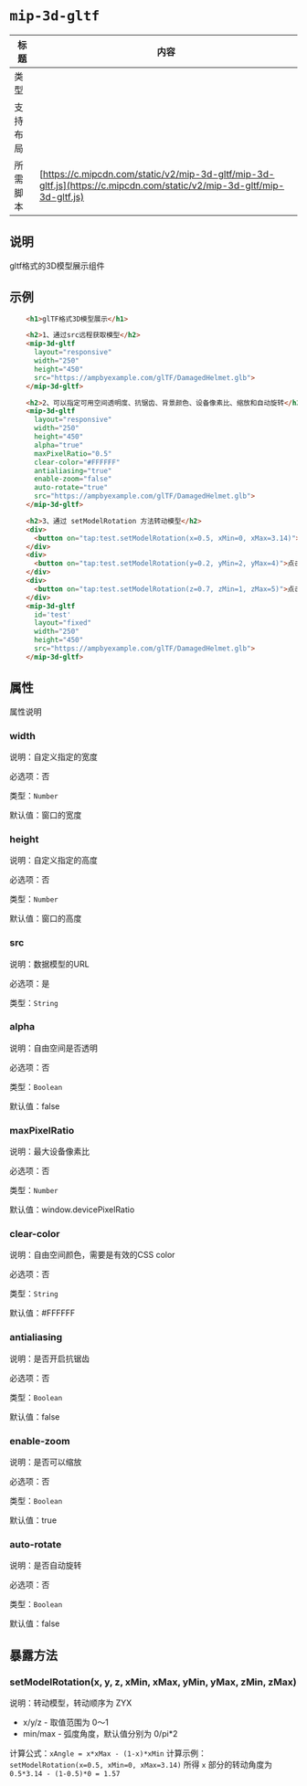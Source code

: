# `mip-3d-gltf`

标题|内容
----|----
类型|
支持布局|
所需脚本| [https://c.mipcdn.com/static/v2/mip-3d-gltf/mip-3d-gltf.js](https://c.mipcdn.com/static/v2/mip-3d-gltf/mip-3d-gltf.js)

## 说明

gltf格式的3D模型展示组件

## 示例

```html
    <h1>glTF格式3D模型展示</h1>

    <h2>1、通过src远程获取模型</h2>
    <mip-3d-gltf
      layout="responsive"
      width="250"
      height="450"
      src="https://ampbyexample.com/glTF/DamagedHelmet.glb">
    </mip-3d-gltf>

    <h2>2、可以指定可用空间透明度、抗锯齿、背景颜色、设备像素比、缩放和自动旋转</h2>
    <mip-3d-gltf
      layout="responsive"
      width="250"
      height="450"
      alpha="true"
      maxPixelRatio="0.5"
      clear-color="#FFFFFF"
      antialiasing="true"
      enable-zoom="false"
      auto-rotate="true"
      src="https://ampbyexample.com/glTF/DamagedHelmet.glb">
    </mip-3d-gltf>

    <h2>3、通过 setModelRotation 方法转动模型</h2>
    <div>
      <button on="tap:test.setModelRotation(x=0.5, xMin=0, xMax=3.14)">点击转动(x=0.5, xMin=0, xMax=3.14)</button>
    </div>
    <div>
      <button on="tap:test.setModelRotation(y=0.2, yMin=2, yMax=4)">点击转动(y=0.2, yMin=2, yMax=4)</button>
    </div>
    <div>
      <button on="tap:test.setModelRotation(z=0.7, zMin=1, zMax=5)">点击转动(z=0.7, zMin=1, zMax=5)</button>
    </div>
    <mip-3d-gltf
      id='test'
      layout="fixed"
      width="250"
      height="450"
      src="https://ampbyexample.com/glTF/DamagedHelmet.glb">
    </mip-3d-gltf>
```

## 属性

属性说明

### width

说明：自定义指定的宽度

必选项：否

类型：`Number`

默认值：窗口的宽度

### height

说明：自定义指定的高度

必选项：否

类型：`Number`

默认值：窗口的高度

### src

说明：数据模型的URL

必选项：是

类型：`String`

### alpha

说明：自由空间是否透明

必选项：否

类型：`Boolean`

默认值：false

### maxPixelRatio

说明：最大设备像素比

必选项：否

类型：`Number`

默认值：window.devicePixelRatio

### clear-color

说明：自由空间颜色，需要是有效的CSS color

必选项：否

类型：`String`

默认值：#FFFFFF

### antialiasing

说明：是否开启抗锯齿

必选项：否

类型：`Boolean`

默认值：false

### enable-zoom

说明：是否可以缩放

必选项：否

类型：`Boolean`

默认值：true

### auto-rotate

说明：是否自动旋转

必选项：否

类型：`Boolean`

默认值：false

## 暴露方法

### setModelRotation(x, y, z, xMin, xMax, yMin, yMax, zMin, zMax)

说明：转动模型，转动顺序为 ZYX

- x/y/z - 取值范围为 0～1
- min/max - 弧度角度，默认值分别为 0/pi*2

计算公式：`xAngle = x*xMax - (1-x)*xMin`
计算示例：`setModelRotation(x=0.5, xMin=0, xMax=3.14)` 所得 `x` 部分的转动角度为 `0.5*3.14 - (1-0.5)*0 = 1.57`